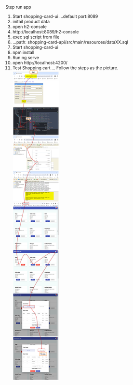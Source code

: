 Step run app
1. Start shopping-card-ui ...default port:8089
2. initail product data
3. open h2-console
4. http://localhost:8089/h2-console
5. exec sql script from file
6. ...path: shopping-card-api/src/main/resources/dataXX.sql
7. Start shopping-card-ui
8. npm install
9. Run ng serve
10. open http://localhost:4200/
11. Test Shopping cart
    ... Follow the steps as the picture.
![Run App](https://github.com/nuchit2019/simple-shopping-cart-spring-boot3x-angular16.x/raw/main/step-run-app.jpg)
